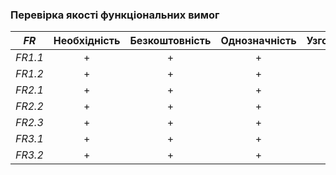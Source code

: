 ### Перевірка якості функціональних вимог

| *FR*    | Необхідність | Безкоштовність | Однозначність | Узгодженість | Завершеність | Атомарність | Здійсненість | Відстежуваність | Перевіряємість |
| :-----: | :----------: | :------------: | :-----------: | :----------: | :----------: | :---------: | :----------: | :-------------: | :------------: |
| *FR1.1* | +            | +              | +             | +            | +            | +           | +            | +               | +              |
| *FR1.2* | +            | +              | +             | +            | +            | +           | +            | +               | +              |
| *FR2.1* | +            | +              | +             | +            | +            | +           | +            | +               | +              |
| *FR2.2* | +            | +              | +             | +            | +            | +           | +            | +               | +              |
| *FR2.3* | +            | +              | +             | +            | +            | +           | +            | +               | +              |
| *FR3.1* | +            | +              | +             | +            | +            | +           | +            | +               | +              |
| *FR3.2* | +            | +              | +             | +            | +            | +           | +            | +               | +              |
